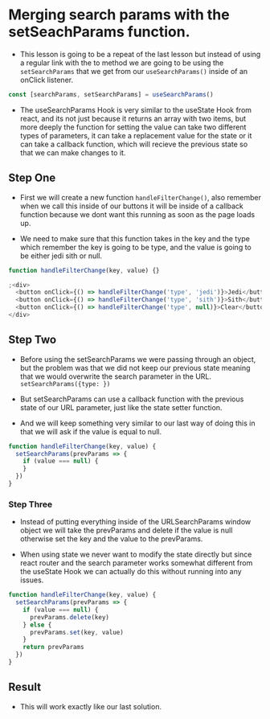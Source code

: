 # Merging search params with the setSeachParams function.

- This lesson is going to be a repeat of the last lesson but instead of using a regular link with the to method we are going to be using the `setSearchParams` that we get from our `useSearchParams()` inside of an onClick listener.

```js
const [searchParams, setSearchParams] = useSearchParams()
```

- The useSearchParams Hook is very similar to the useState Hook from react, and its not just because it returns an array with two items, but more deeply the function for setting the value can take two different types of parameters, it can take a replacement value for the state or it can take a callback function, which will recieve the previous state so that we can make changes to it.

## Step One

- First we will create a new function `handleFilterChange()`, also remember when we call this inside of our buttons it will be inside of a callback function because we dont want this running as soon as the page loads up.

- We need to make sure that this function takes in the key and the type which remember the key is going to be type, and the value is going to be either jedi sith or null.

```js
function handleFilterChange(key, value) {}

;<div>
  <button onClick={() => handleFilterChange('type', 'jedi')}>Jedi</button>
  <button onClick={() => handleFilterChange('type', 'sith')}>Sith</button>
  <button onClick={() => handleFilterChange('type', null)}>Clear</button>
</div>
```

## Step Two

- Before using the setSearchParams we were passing through an object, but the problem was that we did not keep our previous state meaning that we would overwrite the search parameter in the URL. `setSearchParams({type: })`

- But setSearchParams can use a callback function with the previous state of our URL parameter, just like the state setter function.

- And we will keep something very similar to our last way of doing this in that we will ask if the value is equal to null.

```js
function handleFilterChange(key, value) {
  setSearchParams(prevParams => {
    if (value === null) {
    }
  })
}
```

### Step Three

- Instead of putting everything inside of the URLSearchParams window object we will take the prevParams and delete if the value is null otherwise set the key and the value to the prevParams.

- When using state we never want to modify the state directly but since react router and the search parameter works somewhat different from the useState Hook we can actually do this without running into any issues.

```js
function handleFilterChange(key, value) {
  setSearchParams(prevParams => {
    if (value === null) {
      prevParams.delete(key)
    } else {
      prevParams.set(key, value)
    }
    return prevParams
  })
}
```

## Result

- This will work exactly like our last solution.
